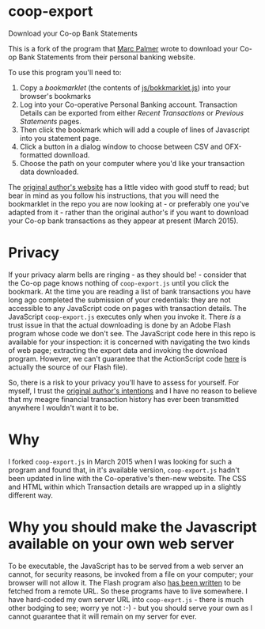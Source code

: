# coop-export
Download your Co-op Bank Statements

This is a fork of the program that [Marc Palmer](http://uncoop.me) wrote to download your Co-op Bank Statements from their personal banking website.

To use this program you'll need to:  

 1.  Copy a *bookmarklet* (the contents of [js/bokkmarklet.js](js/bookmarklet.js)) into your browser's bookmarks
 2.  Log into your Co-operative Personal Banking account. Transaction Details can be exported from either *Recent Transactions* or *Previous Statements* pages.
 3.  Then click the bookmark which will add a couple of lines of Javascript into you statement page.
 4.  Click a button in a dialog window to choose between CSV and OFX-formatted downlload.
 5.  Choose the path on your computer where you'd like your transaction data downloaded.  
  
The [original author's website](http://www.anyware.co.uk/uncoop/#how) has a little video with good stuff to read; but bear in mind as you follow his instructions, that you will need the bookmarklet in the repo you are now looking at - or preferably one you've adapted from it - rather than the original author's if you want to download your Co-op bank transactions as they appear at present (March 2015).


 
# Privacy 
If your privacy alarm bells are ringing - as they should be! - consider that the Co-op page knows nothing of `coop-export.js` until you click the bookmark. At the time you are reading a list of bank transactions you have long ago completed the submission of your credentials: they are not accessible to any JavaScript code on pages with transaction details. The JavaScript `coop-export.js`  executes only when you invoke it. There *is* a trust issue in that the actual downloading is done by an Adobe Flash program whose code we don't see. The JavaScript code here in this repo is available for your inspection: it is concerned with navigating the two kinds of web page; extracting the export data and invoking the download program.  However, we can't guarantee that the ActionScript code [here](https://github.com/dcneiner/Downloadify/blob/master/src/Downloadify.as) is actually the source of our Flash file).

So, there is a risk to your privacy you'll have to assess for yourself. For myself, I trust the [original author's intentions](http://www.anyware.co.uk/uncoop/#how) and I have no reason to believe that my meagre financial transaction history has ever been transmitted anywhere I wouldn't want it to be.

# Why
I forked `coop-export.js` in March 2015 when I was looking for such a program and found that, in it's available version, `coop-export.js` hadn't been updated in line with the Co-operative's then-new website. The CSS and HTML within which Transaction details are wrapped up in a slightly different way. 

# Why you should make the Javascript available on your own web server  
To be executable, the JavaScript has to be served from a web server an cannot, for security reasons, be invoked from a file on your computer; your browser will not allow it. The Flash program also [has   been written](https://github.com/dcneiner/Downloadify/blob/master/src/Downloadify.as) to be fetched from a remote URL. So these programs have to live somewhere. I have hard-coded my own server URL into `coop-exprt.js` - there is much other bodging to see; worry ye not :-) - but you should serve your own as I cannot guarantee that it will remain on my server for ever.
